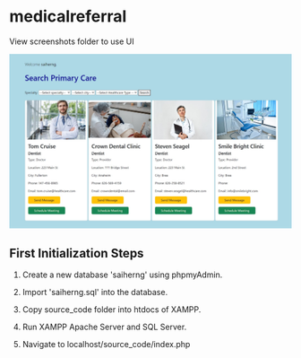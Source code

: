 # medicalreferral

View screenshots folder to use UI

![](screenshots/doctor/search_by_speciality_dental.jpg)


First Initialization Steps
--------------------------------------
1) Create a new database 'saiherng' using phpmyAdmin. 

2) Import 'saiherng.sql' into the database.

3) Copy source_code folder into htdocs of XAMPP.

4) Run XAMPP Apache Server and SQL Server.

5) Navigate to localhost/source_code/index.php  
